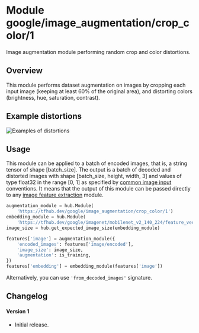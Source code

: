 # Module google/image_augmentation/crop_color/1
Image augmentation module performing random crop and color distortions.

<!-- module-type: image-augmentation -->
<!-- fine-tunable: false -->
<!-- format: hub -->


## Overview

This module performs dataset augmentation on images by cropping each input image
(keeping at least 60% of the original area), and distorting colors (brightness,
hue, saturation, contrast).

## Example distortions

![Examples of distortions](https://www.gstatic.com/aihub/tfhub/image_augmentation/crop_color.png)

## Usage

This module can be applied to a batch of encoded images, that is, a string
tensor of shape [batch_size]. The output is a batch of decoded and distorted
images with shape [batch_size, height, width, 3] and values of type float32 in
the range [0, 1] as specified by
[common image input](https://www.tensorflow.org/hub/common_signatures/images#image_input)
conventions. It means that the output of this module can be passed directly to
any
[image feature extraction](https://www.tensorflow.org/hub/common_signatures/images#image_feature_vector)
module.

```python
augmentation_module = hub.Module(
    'https://tfhub.dev/google/image_augmentation/crop_color/1')
embedding_module = hub.Module(
    'https://tfhub.dev/google/imagenet/mobilenet_v2_140_224/feature_vector/2')
image_size = hub.get_expected_image_size(embedding_module)

features['image'] = augmentation_module({
    'encoded_images': features['image/encoded'],
    'image_size': image_size,
    'augmentation': is_training,
})
features['embedding'] = embedding_module(features['image'])
```

Alternatively, you can use `'from_decoded_images'` signature.

## Changelog

#### Version 1

*   Initial release.
